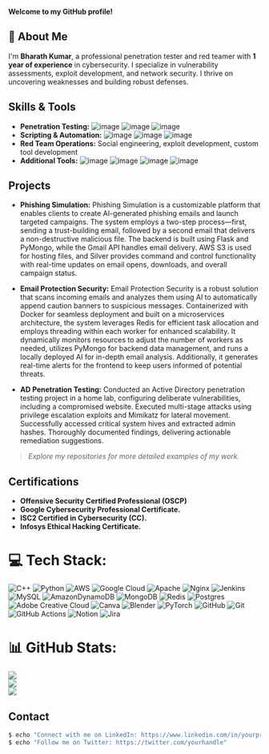 **Welcome to my GitHub profile!**

## 💫 About Me

I'm **Bharath Kumar**, a professional penetration tester and red teamer with  **1 year of experience** in cybersecurity. I specialize in vulnerability assessments, exploit development, and network security. I thrive on uncovering weaknesses and building robust defenses.

## Skills & Tools

- **Penetration Testing:**  ![image](https://github.com/user-attachments/assets/8b6b3e10-28a0-4e27-bd91-578c9126bedc) ![image](https://github.com/user-attachments/assets/cba5298e-6f0d-41a7-8fa3-16de572ca031) ![image](https://github.com/user-attachments/assets/1cf57805-141d-4487-8b89-63de4f8ba0eb)
- **Scripting & Automation:** ![image](https://github.com/user-attachments/assets/4c5792bb-69d3-4a39-8c86-63e68f126e9f) ![image](https://github.com/user-attachments/assets/efb92f7d-3682-4330-a940-6a54be8f6122) ![image](https://github.com/user-attachments/assets/9daf7f78-9864-427c-86ae-a2161c5ae51d)
- **Red Team Operations:** Social engineering, exploit development, custom tool development
- **Additional Tools:** ![image](https://github.com/user-attachments/assets/9589d0d3-7cab-4b66-8bda-0f15eccab54d) ![image](https://github.com/user-attachments/assets/006bfe54-752b-4654-a366-2c9d87c7076d) ![image](https://github.com/user-attachments/assets/9306c40f-6f09-4729-a784-eddac2c4fba6) ![image](https://github.com/user-attachments/assets/094bb582-4ad8-4903-8c6e-e5660579f4e3)

## Projects

- **Phishing Simulation:** Phishing Simulation is a customizable platform that enables clients to create AI-generated phishing emails and launch targeted campaigns. The system employs a two-step process—first, sending a trust-building email, followed by a second email that delivers a non-destructive malicious file. The backend is built using Flask and PyMongo, while the Gmail API handles email delivery. AWS S3 is used for hosting files, and Silver provides command and control functionality with real-time updates on email opens, downloads, and overall campaign status.

- **Email Protection Security:** Email Protection Security is a robust solution that scans incoming emails and analyzes them using AI to automatically append caution banners to suspicious messages. Containerized with Docker for seamless deployment and built on a microservices architecture, the system leverages Redis for efficient task allocation and employs threading within each worker for enhanced scalability. It dynamically monitors resources to adjust the number of workers as needed, utilizes PyMongo for backend data management, and runs a locally deployed AI for in-depth email analysis. Additionally, it generates real-time alerts for the frontend to keep users informed of potential threats.

- **AD Penetration Testing:** Conducted an Active Directory penetration testing project in a home lab, configuring deliberate vulnerabilities, including a compromised website. Executed multi-stage attacks using privilege escalation exploits and Mimikatz for lateral movement. Successfully accessed critical system hives and extracted admin hashes. Thoroughly documented findings, delivering actionable remediation suggestions.

> *Explore my repositories for more detailed examples of my work.*

## Certifications

- **Offensive Security Certified Professional (OSCP)**
- **Google Cybersecurity Professional Certificate.**
- **ISC2 Certified in Cybersecurity (CC).**
- **Infosys Ethical Hacking Certificate.**

# 💻 Tech Stack:
![C++](https://img.shields.io/badge/c++-%2300599C.svg?style=plastic&logo=c%2B%2B&logoColor=white) ![Python](https://img.shields.io/badge/python-3670A0?style=plastic&logo=python&logoColor=ffdd54) ![AWS](https://img.shields.io/badge/AWS-%23FF9900.svg?style=plastic&logo=amazon-aws&logoColor=white) ![Google Cloud](https://img.shields.io/badge/GoogleCloud-%234285F4.svg?style=plastic&logo=google-cloud&logoColor=white) ![Apache](https://img.shields.io/badge/apache-%23D42029.svg?style=plastic&logo=apache&logoColor=white) ![Nginx](https://img.shields.io/badge/nginx-%23009639.svg?style=plastic&logo=nginx&logoColor=white) ![Jenkins](https://img.shields.io/badge/jenkins-%232C5263.svg?style=plastic&logo=jenkins&logoColor=white) ![MySQL](https://img.shields.io/badge/mysql-4479A1.svg?style=plastic&logo=mysql&logoColor=white) ![AmazonDynamoDB](https://img.shields.io/badge/Amazon%20DynamoDB-4053D6?style=plastic&logo=Amazon%20DynamoDB&logoColor=white) ![MongoDB](https://img.shields.io/badge/MongoDB-%234ea94b.svg?style=plastic&logo=mongodb&logoColor=white) ![Redis](https://img.shields.io/badge/redis-%23DD0031.svg?style=plastic&logo=redis&logoColor=white) ![Postgres](https://img.shields.io/badge/postgres-%23316192.svg?style=plastic&logo=postgresql&logoColor=white) ![Adobe Creative Cloud](https://img.shields.io/badge/Adobe%20Creative%20Cloud-DA1F26.svg?style=plastic&logo=Adobe%20Creative%20Cloud&logoColor=white) ![Canva](https://img.shields.io/badge/Canva-%2300C4CC.svg?style=plastic&logo=Canva&logoColor=white) ![Blender](https://img.shields.io/badge/blender-%23F5792A.svg?style=plastic&logo=blender&logoColor=white) ![PyTorch](https://img.shields.io/badge/PyTorch-%23EE4C2C.svg?style=plastic&logo=PyTorch&logoColor=white) ![GitHub](https://img.shields.io/badge/github-%23121011.svg?style=plastic&logo=github&logoColor=white) ![Git](https://img.shields.io/badge/git-%23F05033.svg?style=plastic&logo=git&logoColor=white) ![GitHub Actions](https://img.shields.io/badge/github%20actions-%232671E5.svg?style=plastic&logo=githubactions&logoColor=white) ![Notion](https://img.shields.io/badge/Notion-%23000000.svg?style=plastic&logo=notion&logoColor=white) ![Jira](https://img.shields.io/badge/jira-%230A0FFF.svg?style=plastic&logo=jira&logoColor=white)

# 📊 GitHub Stats:
![](https://github-readme-stats.vercel.app/api?username=bh4r4threddy&theme=dark&hide_border=true&include_all_commits=true&count_private=false)<br/>
![](https://nirzak-streak-stats.vercel.app/?user=bh4r4threddy&theme=dark&hide_border=true)<br/>
![](https://github-readme-stats.vercel.app/api/top-langs/?username=bh4r4threddy&theme=dark&hide_border=true&include_all_commits=true&count_private=false&layout=compact)

## Contact

```bash
$ echo "Connect with me on LinkedIn: https://www.linkedin.com/in/yourprofile"
$ echo "Follow me on Twitter: https://twitter.com/yourhandle"
```
